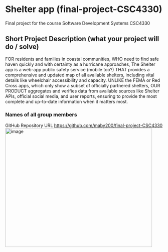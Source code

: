 # Shelter app (final-project-CSC4330)
Final project for the course Software Development Systems CSC4330

## Short Project Description (what your project will do / solve)
FOR residents and families in coastal communities,
WHO need to find safe haven quickly and with certainty as a hurricane approaches,
The Shelter app is a web-app public safety service (mobile too?)
THAT provides a comprehensive and updated map of all available shelters, including vital details like wheelchair accessibility and capacity.
UNLIKE the FEMA or Red Cross apps, which only show a subset of officially partnered shelters,
OUR PRODUCT aggregates and verifies data from available sources like Shelter APIs, official social media, and user reports, ensuring to provide the most complete and up-to-date information when it matters most.


### Names of all group members


GitHub Repository URL
https://github.com/maby200/final-project-CSC4330
<img width="468" height="379" alt="image" src="https://github.com/user-attachments/assets/208ea9be-988c-4b44-b4e8-66dce86b1b2d" />

